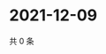# 2021-12-09

共 0 条

<!-- BEGIN WEIBO -->
<!-- 最后更新时间 Thu Dec 09 2021 01:17:05 GMT+0800 (China Standard Time) -->

<!-- END WEIBO -->
